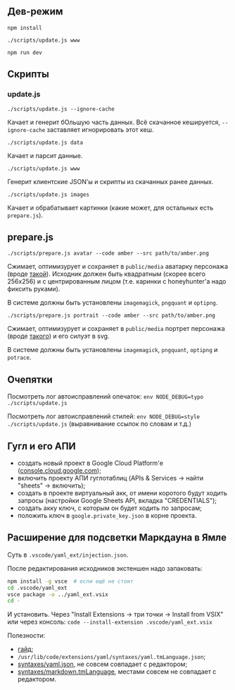## Дев-режим

`npm install`

`./scripts/update.js www`

`npm run dev`


## Скрипты

### update.js

`./scripts/update.js --ignore-cache`

Качает и генерит бОльшую часть данных. Всё скачанное кешируется, `--ignore-cache` заставляет игнорировать этот кеш.

`./scripts/update.js data`

Качает и парсит данные.

`./scripts/update.js www`

Генерит клиентские JSON'ы и скрипты из скачанных ранее данных.

`./scripts/update.js images`

Качает и обрабатывает картинки (какие может, для остальных есть `prepare.js`).


## prepare.js

`./scripts/prepare.js avatar --code amber --src path/to/amber.png`

Сжимает, оптимизурует и сохраняет в `public/media` аватарку персонажа (вроде [такой](https://genshin.honeyhunterworld.com/img/char/amber_face.png)). Исходник должен быть квадратным (скорее всего 256х256) и с центрированным лицом (т.е. каринки с honeyhunter'а надо фиксить руками).

В системе должны быть установлены `imagemagick`, `pngquant` и `optipng`.

`./scripts/prepare.js portrait --code amber --src path/to/amber.png`

Сжимает, оптимизурует и сохраняет в `public/media` портрет персонажа (вроде [такого](https://genshin-impact.fandom.com/wiki/Amber?file=Character+Amber+Portrait.png)) и его силуэт в svg.

В системе должны быть установлены `imagemagick`, `pngquant`, `optipng` и `potrace`.


## Очепятки

Посмотреть лог автоисправлений опечаток: `env NODE_DEBUG=typo ./scripts/update.js`

Посмотреть лог автоисправлений стилей: `env NODE_DEBUG=style ./scripts/update.js` (выравнивание ссылок по словам и т.д.)

## Гугл и его АПИ

 * создать новый проект в Google Cloud Platform'е ([console.cloud.google.com](https://console.cloud.google.com));
 * включить проекту АПИ гуглотаблиц (APIs & Services → найти "sheets" → включить);
 * создать в проекте виртуальный акк, от имени коротого будут ходить запросы (настройки Google Sheets API, вкладка "CREDENTIALS");
 * создать акку ключ, с которым он будет ходить по запросам;
 * положить ключ в `google.private_key.json` в корне проекта.

## Расширение для подсветки Маркдауна в Ямле

Суть в `.vscode/yaml_ext/injection.json`.

После редактирования исходников экстеншен надо запаковать:

```bash
npm install -g vsce  # если ещё не стоит
cd .vscode/yaml_ext
vsce package -o ../yaml_ext.vsix
cd -
```

И установить. Через "Install Extensions -> три точки -> Install from VSIX" или через консоль: `code --install-extension .vscode/yaml_ext.vsix`

Полезности:
 * [гайд](https://code.visualstudio.com/api/language-extensions/semantic-highlight-guide);
 * `/usr/lib/code/extensions/yaml/syntaxes/yaml.tmLanguage.json`;
 * [syntaxes/yaml.json](https://github.com/microsoft/vscode-textmate/blob/main/test-cases/themes/syntaxes/yaml.json), не совсем совпадает с редактором;
 * [syntaxes/markdown.tmLanguage](https://github.com/microsoft/vscode-textmate/blob/main/test-cases/themes/syntaxes/markdown.tmLanguage), местами совсем не совпадает с редактором.